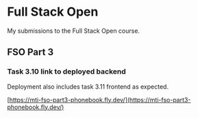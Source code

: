 # Full Stack Open

My submissions to the Full Stack Open course.

## FSO Part 3

### Task 3.10 link to deployed backend

Deployment also includes task 3.11 frontend as expected.

[https://mti-fso-part3-phonebook.fly.dev/](https://mti-fso-part3-phonebook.fly.dev/)
